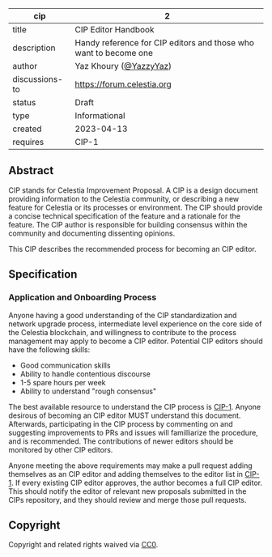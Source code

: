 | cip | 2 |
| - | - |
| title | CIP Editor Handbook |
| description | Handy reference for CIP editors and those who want to become one |
| author | Yaz Khoury ([@YazzyYaz](https://github.com/YazzyYaz)) |
| discussions-to | <https://forum.celestia.org> |
| status | Draft |
| type | Informational |
| created | 2023-04-13 |
| requires | CIP-1 |

## Abstract

CIP stands for Celestia Improvement Proposal. A CIP is a design document providing information to the Celestia community, or describing a new feature for Celestia or its processes or environment. The CIP should provide a concise technical specification of the feature and a rationale for the feature. The CIP author is responsible for building consensus within the community and documenting dissenting opinions.

This CIP describes the recommended process for becoming an CIP editor.

## Specification

### Application and Onboarding Process

Anyone having a good understanding of the CIP standardization and network upgrade process, intermediate level experience on the core side of the Celestia blockchain, and willingness to contribute to the process management may apply to become a CIP editor. Potential CIP editors should have the following skills:

- Good communication skills
- Ability to handle contentious discourse
- 1-5 spare hours per week
- Ability to understand "rough consensus"

The best available resource to understand the CIP process is [CIP-1](./cip-001.md). Anyone desirous of becoming an CIP editor MUST understand this document. Afterwards, participating in the CIP process by commenting on and suggesting improvements to PRs and issues will familliarize the procedure, and is recommended. The contributions of newer editors should be monitored by other CIP editors.

Anyone meeting the above requirements may make a pull request adding themselves as an CIP editor and adding themselves to the editor list in [CIP-1](./cip-001.md). If every existing CIP editor approves, the author becomes a full CIP editor. This should notify the editor of relevant new proposals submitted in the CIPs repository, and they should review and merge those pull requests.

## Copyright

Copyright and related rights waived via [CC0](https://github.com/celestiaorg/CIPs/blob/main/LICENSE).
